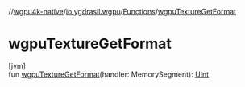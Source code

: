 //[wgpu4k-native](../../../index.md)/[io.ygdrasil.wgpu](../index.md)/[Functions](index.md)/[wgpuTextureGetFormat](wgpu-texture-get-format.md)

# wgpuTextureGetFormat

[jvm]\
fun [wgpuTextureGetFormat](wgpu-texture-get-format.md)(handler: MemorySegment): [UInt](https://kotlinlang.org/api/core/kotlin-stdlib/kotlin/-u-int/index.html)